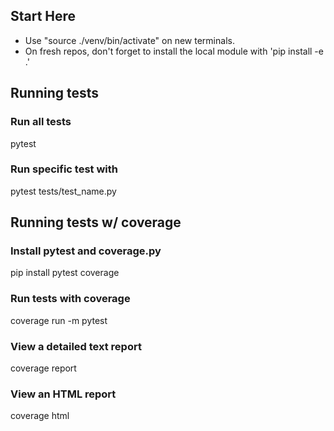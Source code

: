 ## Start Here
* Use "source ./venv/bin/activate" on new terminals.
* On fresh repos, don't forget to install the local module with 'pip install -e .'

## Running tests
### Run all tests
pytest

### Run specific test with 
pytest tests/test_name.py

## Running tests w/ coverage
### Install pytest and coverage.py
pip install pytest coverage

### Run tests with coverage
coverage run -m pytest

### View a detailed text report
coverage report

### View an HTML report
coverage html